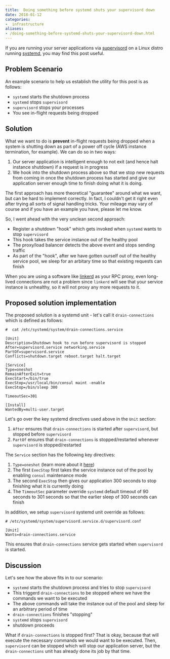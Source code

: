 ```yaml
---
title:  Doing something before systemd shuts your supervisord down
date: 2018-01-12
categories:
-  infrastructure
aliases:
- /doing-something-before-systemd-shuts-your-supervisord-down.html
---
```


If you are running your server applications via [supervisord](http://supervisord.org/) on a Linux distro running 
[systemd](https://www.freedesktop.org/wiki/Software/systemd/), you may find this post useful.

## Problem Scenario

An example scenario to help us establish the utility for this post is as follows:

- `systemd` starts the shutdown process
- `systemd` stops `supervisord`
- `supervisord` stops your processes
- You see in-flight requests being dropped


## Solution

What we want to do is **prevent** in-flight requests being dropped when a system is shutting down as part of
a power off cycle (AWS instance termination, for example). We can do so in two ways:

1. Our server application is intelligent enough to not exit (and hence halt instance shutdown) if a request is in progress
2. We hook into the shutdown process above so that we stop new requests from coming in once the shutdown process has started and give our application server enough time to finish doing what it is doing.

The first approach has more theoretical "guarantee" around what we want, but can be hard to implement correctly. In fact,
I couldn't get it right even after trying all sorts of signal handling tricks. Your mileage may vary of course and if you
have an example you have, please let me know.

So, I went ahead with the very unclean second approach:

- Register a shutdown "hook" which gets invoked when `systemd` wants to stop `supervisord`
- This hook takes the service instance out of the healthy pool
- The proxy/load balancer detects the above event and stops sending traffic
- As part of the "hook", after we have gotten ourself out of the healthy service pool, we sleep for an arbitary time so that
existing requests can finish

When you are using a software like [linkerd](https://linkerd.io/) as your RPC proxy, even long-lived connections are not a problem since
`linkerd` will see that your service instance is unhealthy, so it will not proxy any more requests to it.


## Proposed solution implementation

The proposed solution is a systemd unit - let's call it `drain-connections` which is defined as follows:

```
#  cat /etc/systemd/system/drain-connections.service

[Unit]
Description=Shutdown hook to run before supervisord is stopped
After=supervisord.service networking.service
PartOf=supervisord.service
Conflicts=shutdown.target reboot.target halt.target

[Service]
Type=oneshot
RemainAfterExit=true
ExecStart=/bin/true
ExecStop=/usr/local/bin/consul maint -enable
ExecStop=/bin/sleep 300

TimeoutSec=301

[Install]
WantedBy=multi-user.target
```

Let's go over the key systemd directives used above in the `Unit` section:

1. `After` ensures that `drain-connections` is started after `supervisord`, but stopped before `supervisord`
2. `PartOf` ensures that `drain-connections` is stopped/restarted whenever `supervisord` is stopped/restarted

The `Service` section has the following key directives:

1. `Type=oneshot` (learn more about it [here](https://www.freedesktop.org/software/systemd/man/systemd.service.html#Type=))
2. The first `ExecStop` first takes the service instance out of the pool by enabling `consul` maintenance mode
3. The second `ExecStop` then gives our application 300 seconds to stop finishing what it is currently doing
4. The `TimeoutSec` parameter override `systemd` default timeout of 90 seconds to 301 seconds so that the earlier sleep
   of 300 seconds can finish
   

In addition, we setup `supervisord` systemd unit override as follows:

```
# /etc/systemd/system/supervisord.service.d/supervisord.conf

[Unit]
Wants=drain-connections.service
```

This ensures that `drain-connections` service gets started when `supervisord` is started.

## Discussion

Let's see how the above fits in to our scenario:

- `systemd` starts the shutdown process and tries to stop `supervisord`
- This triggerd `drain-connections` to be stopped where we have the commands we want to be executed
- The above commands will take the instance out of the pool and sleep for an arbitrary period of time
- `drain-connections` finishes "stopping"
- `systemd` stops `supervisord`
- shutdown proceeds

What if `drain-connections` is stopped first? That is okay, because that will execute the necessary commands
we would want to be executed. Then, `supervisord` can be stopped which will stop our application server, but
the `drain-connections` unit has already done its job by that time.

